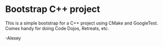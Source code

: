 # Bootstrap C++ project

This is a simple bootstrap for a C++ project using CMake and GoogleTest.
Comes handy for doing Code Dojos, Retreats, etc.

-Alexey
